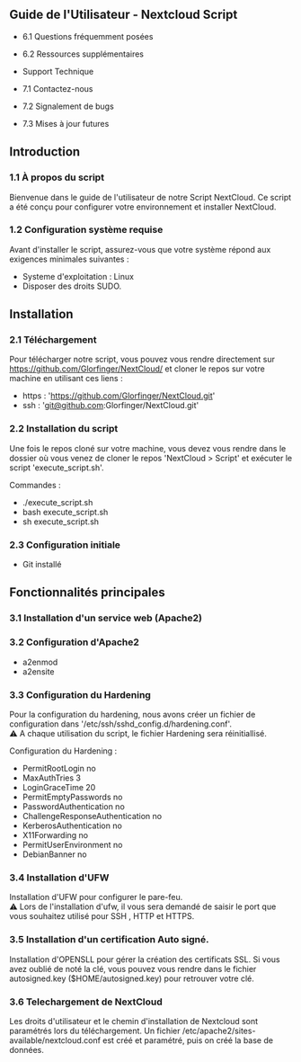 ## Guide de l'Utilisateur - Nextcloud Script

* 6.1 Questions fréquemment posées
* 6.2 Ressources supplémentaires
* Support Technique

* 7.1 Contactez-nous
* 7.2 Signalement de bugs
* 7.3 Mises à jour futures


## Introduction
 ### 1.1 À propos du script
Bienvenue dans le guide de l'utilisateur de notre Script NextCloud. Ce script a été conçu pour configurer votre environnement et installer NextCloud.

 ### 1.2 Configuration système requise
Avant d'installer le script, assurez-vous que votre système répond aux exigences minimales suivantes : 
  * Systeme d'exploitation : Linux
  * Disposer des droits SUDO.

## Installation
 ### 2.1 Téléchargement
Pour télécharger notre script, vous pouvez vous rendre directement sur https://github.com/Glorfinger/NextCloud/ et cloner le repos sur votre machine en utilisant ces liens : 
 * https : 'https://github.com/Glorfinger/NextCloud.git'
 * ssh : 'git@github.com:Glorfinger/NextCloud.git'

 ### 2.2 Installation du script
Une fois le repos cloné sur votre machine, vous devez vous rendre dans le dossier où vous venez de cloner le repos 'NextCloud > Script'  et exécuter le script 'execute_script.sh'. 

Commandes :
 * ./execute_script.sh
 * bash execute_script.sh
 * sh execute_script.sh

 ### 2.3 Configuration initiale
 * Git installé 

## Fonctionnalités principales 
 ### 3.1 Installation d'un service web (Apache2)
 ### 3.2 Configuration d'Apache2
  * a2enmod
  * a2ensite
    
 ### 3.3 Configuration du Hardening
 Pour la configuration du hardening, nous avons créer un fichier de configuration dans  '/etc/ssh/sshd_config.d/hardening.conf'.   
 ⚠️ A chaque utilisation du script, le fichier Hardening sera réinitiallisé.
 
 Configuration du Hardening : 
  * PermitRootLogin no
  * MaxAuthTries 3
  * LoginGraceTime 20
  * PermitEmptyPasswords no
  * PasswordAuthentication no
  * ChallengeResponseAuthentication no
  * KerberosAuthentication no
  * X11Forwarding no
  * PermitUserEnvironment no
  * DebianBanner no

### 3.4 Installation d'UFW
Installation d'UFW pour configurer le pare-feu.   
⚠️ Lors de l'installation d'ufw, il vous sera demandé de saisir le port que vous souhaitez utilisé pour SSH , HTTP et HTTPS. 

### 3.5 Installation d'un certification Auto signé.
Installation d'OPENSLL pour gérer la création des certificats SSL. Si vous avez oublié de noté la clé, vous pouvez vous rendre dans le fichier autosigned.key ($HOME/autosigned.key)  pour retrouver votre clé.

### 3.6 Telechargement de NextCloud
Les droits d'utilisateur et le chemin d'installation de Nextcloud sont paramétrés lors du téléchargement. Un fichier /etc/apache2/sites-available/nextcloud.conf est créé et paramétré, puis on créé la base de données.    

 
